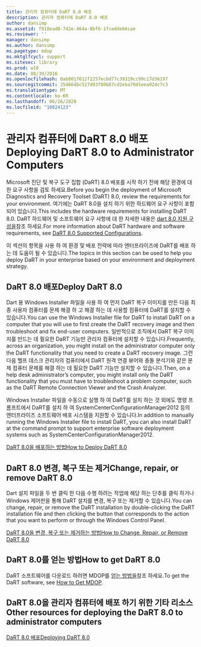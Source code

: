 ```yaml
---
title: 관리자 컴퓨터에 DaRT 8.0 배포
description: 관리자 컴퓨터에 DaRT 8.0 배포
author: dansimp
ms.assetid: f918ead8-742e-464a-8bf6-1fcedde66cae
ms.reviewer: ''
manager: dansimp
ms.author: dansimp
ms.pagetype: mdop
ms.mktglfcycl: support
ms.sitesec: library
ms.prod: w10
ms.date: 08/30/2016
ms.openlocfilehash: 0ab001f612f2257ecbd77c39319cc99c17d36197
ms.sourcegitcommit: 354664bc527d93f80687cd2eba70d1eea024c7c3
ms.translationtype: MT
ms.contentlocale: ko-KR
ms.lasthandoff: 06/26/2020
ms.locfileid: "10824123"
---
```

# <span data-ttu-id="40d9b-103">관리자 컴퓨터에 DaRT 8.0 배포</span><span class="sxs-lookup"><span data-stu-id="40d9b-103">Deploying DaRT 8.0 to Administrator Computers</span></span>


<span data-ttu-id="40d9b-104">Microsoft 진단 및 복구 도구 집합 (DaRT) 8.0 배포를 시작 하기 전에 해당 환경에 대 한 요구 사항을 검토 하세요.</span><span class="sxs-lookup"><span data-stu-id="40d9b-104">Before you begin the deployment of Microsoft Diagnostics and Recovery Toolset (DaRT) 8.0, review the requirements for your environment.</span></span> <span data-ttu-id="40d9b-105">여기에는 DaRT 8.0을 설치 하기 위한 하드웨어 요구 사항이 포함 되어 있습니다.</span><span class="sxs-lookup"><span data-stu-id="40d9b-105">This includes the hardware requirements for installing DaRT 8.0.</span></span> <span data-ttu-id="40d9b-106">DaRT 하드웨어 및 소프트웨어 요구 사항에 대 한 자세한 내용은 [dart 8.0 지원 구성을](dart-80-supported-configurations-dart-8.md)참조 하세요.</span><span class="sxs-lookup"><span data-stu-id="40d9b-106">For more information about DaRT hardware and software requirements, see [DaRT 8.0 Supported Configurations](dart-80-supported-configurations-dart-8.md).</span></span>

<span data-ttu-id="40d9b-107">이 섹션의 항목을 사용 하 여 환경 및 배포 전략에 따라 엔터프라이즈에 DaRT를 배포 하는 데 도움이 될 수 있습니다.</span><span class="sxs-lookup"><span data-stu-id="40d9b-107">The topics in this section can be used to help you deploy DaRT in your enterprise based on your environment and deployment strategy.</span></span>

## <span data-ttu-id="40d9b-108">DaRT 8.0 배포</span><span class="sxs-lookup"><span data-stu-id="40d9b-108">Deploy DaRT 8.0</span></span>


<span data-ttu-id="40d9b-109">Dart 용 Windows Installer 파일을 사용 하 여 먼저 DaRT 복구 이미지를 만든 다음 최종 사용자 컴퓨터를 문제 해결 하 고 해결 하는 데 사용할 컴퓨터에 DaRT를 설치할 수 있습니다.</span><span class="sxs-lookup"><span data-stu-id="40d9b-109">You can use the Windows Installer file for DaRT to install DaRT on a computer that you will use to first create the DaRT recovery image and then troubleshoot and fix end-user computers.</span></span> <span data-ttu-id="40d9b-110">일반적으로 조직에서 DaRT 복구 이미지를 만드는 데 필요한 DaRT 기능만 관리자 컴퓨터에 설치할 수 있습니다.</span><span class="sxs-lookup"><span data-stu-id="40d9b-110">Frequently, across an organization, you might install on the administrator computer only the DaRT functionality that you need to create a DaRT recovery image.</span></span> <span data-ttu-id="40d9b-111">그런 다음 헬프 데스크 관리자의 컴퓨터에서 DaRT 원격 연결 뷰어와 충돌 분석기와 같은 문제 컴퓨터 문제를 해결 하는 데 필요한 DaRT 기능만 설치할 수 있습니다.</span><span class="sxs-lookup"><span data-stu-id="40d9b-111">Then, on a help desk administrator’s computer, you might install only the DaRT functionality that you must have to troubleshoot a problem computer, such as the DaRT Remote Connection Viewer and the Crash Analyzer.</span></span>

<span data-ttu-id="40d9b-112">Windows Installer 파일을 수동으로 실행 하 여 DaRT를 설치 하는 것 외에도 명령 프롬프트에서 DaRT를 설치 하 여 SystemCenterConfigurationManager2012 등의 엔터프라이즈 소프트웨어 배포 시스템을 지원할 수 있습니다.</span><span class="sxs-lookup"><span data-stu-id="40d9b-112">In addition to manually running the Windows Installer file to install DaRT, you can also install DaRT at the command prompt to support enterprise software deployment systems such as SystemCenterConfigurationManager2012.</span></span>

[<span data-ttu-id="40d9b-113">DaRT 8.0을 배포하는 방법</span><span class="sxs-lookup"><span data-stu-id="40d9b-113">How to Deploy DaRT 8.0</span></span>](how-to-deploy-dart-80-dart-8.md)

## <span data-ttu-id="40d9b-114">DaRT 8.0 변경, 복구 또는 제거</span><span class="sxs-lookup"><span data-stu-id="40d9b-114">Change, repair, or remove DaRT 8.0</span></span>


<span data-ttu-id="40d9b-115">Dart 설치 파일을 두 번 클릭 한 다음 수행 하려는 작업에 해당 하는 단추를 클릭 하거나 Windows 제어판을 통해 DaRT 설치를 변경, 복구 또는 제거할 수 있습니다.</span><span class="sxs-lookup"><span data-stu-id="40d9b-115">You can change, repair, or remove the DaRT installation by double-clicking the DaRT installation file and then clicking the button that corresponds to the action that you want to perform or through the Windows Control Panel.</span></span>

[<span data-ttu-id="40d9b-116">DaRT 8.0을 변경, 복구 또는 제거하는 방법</span><span class="sxs-lookup"><span data-stu-id="40d9b-116">How to Change, Repair, or Remove DaRT 8.0</span></span>](how-to-change-repair-or-remove-dart-80-dart-8.md)

## <span data-ttu-id="40d9b-117">DaRT 8.0를 얻는 방법</span><span class="sxs-lookup"><span data-stu-id="40d9b-117">How to get DaRT 8.0</span></span>


<span data-ttu-id="40d9b-118">DaRT 소프트웨어를 다운로드 하려면 MDOP를 [얻는 방법을](https://go.microsoft.com/fwlink/?LinkId=322049)참조 하세요.</span><span class="sxs-lookup"><span data-stu-id="40d9b-118">To get the DaRT software, see [How to Get MDOP](https://go.microsoft.com/fwlink/?LinkId=322049).</span></span>

## <span data-ttu-id="40d9b-119">DaRT 8.0을 관리자 컴퓨터에 배포 하기 위한 기타 리소스</span><span class="sxs-lookup"><span data-stu-id="40d9b-119">Other resources for deploying the DaRT 8.0 to administrator computers</span></span>


[<span data-ttu-id="40d9b-120">DaRT 8.0 배포</span><span class="sxs-lookup"><span data-stu-id="40d9b-120">Deploying DaRT 8.0</span></span>](deploying-dart-80-dart-8.md)

 

 





